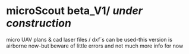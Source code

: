 # microScout beta_V1/ *under construction*
micro UAV plans &amp; cad 
laser  files / dxf´s can be used-this version is airborne now-but beware of little errors and not much more info for now
